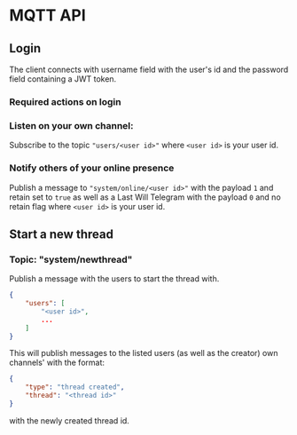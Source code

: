 # MQTT API

## Login

The client connects with username field with the user's id and the password field containing a JWT token.

### Required actions on login

### Listen on your own channel:
Subscribe to the topic `"users/<user id>"` where `<user id>` is your user id.

### Notify others of your online presence
Publish a message to `"system/online/<user id>"` with the payload `1` and retain set to `true` as well as a Last Will Telegram with the payload `0` and no retain flag where `<user id>` is your user id.

## Start a new thread

### Topic: "system/newthread"

Publish a message with the users to start the thread with.

```json
{
    "users": [
        "<user id>",
        ...
    ]
}
```

This will publish messages to the listed users (as well as the creator) own channels' with the format:
```json
{
    "type": "thread created",
    "thread": "<thread id>"
}
```
with the newly created thread id.